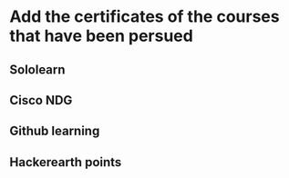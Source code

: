 # Add the certificates of the courses that have been persued
## Sololearn
## Cisco NDG
## Github learning
## Hackerearth points